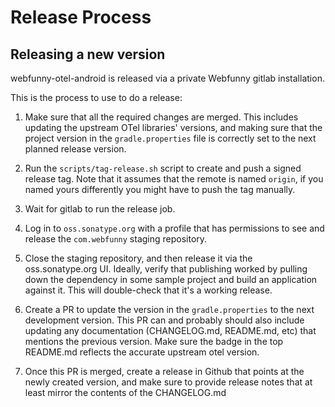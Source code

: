 # Release Process

## Releasing a new version

webfunny-otel-android is released via a private Webfunny gitlab installation.

This is the process to use to do a release:

1) Make sure that all the required changes are merged. This includes updating the upstream OTel
   libraries' versions, and making sure that the project version in the `gradle.properties` file is
   correctly set to the next planned release version.

2) Run the `scripts/tag-release.sh` script to create and push a signed release tag. Note that it
   assumes that the remote is named `origin`, if you named yours differently you might have to push
   the tag manually.

3) Wait for gitlab to run the release job.

4) Log in to `oss.sonatype.org` with a profile that has permissions to see and release the `com.webfunny`
   staging repository.

5) Close the staging repository, and then release it via the oss.sonatype.org UI.
   Ideally, verify that publishing worked by pulling down the dependency in some sample project
   and build an application against it. This will double-check that it's a working release.

6) Create a PR to update the version in the `gradle.properties` to the next development
   version. This PR can and probably should also include updating any documentation (CHANGELOG.md,
   README.md, etc) that mentions the previous version. Make sure the badge in the top README.md
   reflects the accurate upstream otel version.

7) Once this PR is merged, create a release in Github that points at the newly created version,
   and make sure to provide release notes that at least mirror the contents of the CHANGELOG.md
